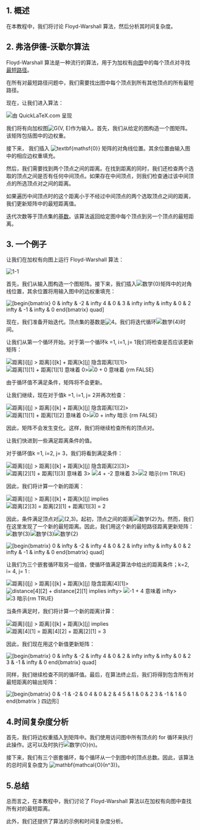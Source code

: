 ## 1. 概述

在本教程中，我们将讨论 Floyd-Warshall 算法，然后分析其时间复杂度。

## 2. 弗洛伊德-沃歇尔算法

Floyd-Warshall 算法是一种流行的算法，用于为加权有[向图](https://www.baeldung.com/cs/graphs-directed-vs-undirected-graph)中的每个顶点对寻找[最短路径](https://www.baeldung.com/cs/minimum-spanning-vs-shortest-path-trees)。

在所有对最短路径问题中，我们需要找出图中每个顶点到所有其他顶点的所有最短路径。

现在，让我们进入算法：

![由 QuickLaTeX.com 呈现](https://www.baeldung.com/wp-content/ql-cache/quicklatex.com-f268e2f83f7921cfd77b9e161d48c80e_l3.svg)

我们将有向加权图![G(V, E)](https://www.baeldung.com/wp-content/ql-cache/quicklatex.com-eaa54ad1d5903544229dbbebdf92afbd_l3.svg)作为输入。首先，我们从给定的图构造一个图矩阵。该矩阵包括图中的边权重。

接下来， 我们插入 ![textbf{mathsf{0}}](https://www.baeldung.com/wp-content/ql-cache/quicklatex.com-1bb0be1927b826a681eceef74e2572da_l3.svg) 矩阵的对角线位置。其余位置由输入图中的相应边权重填充。

然后，我们需要找到两个顶点之间的距离。在找到距离的同时，我们还检查两个选取的顶点之间是否有任何中间顶点。如果存在中间顶点，则我们检查通过该中间顶点的所选顶点对之间的距离。

如果遍历中间顶点时的这个距离小于不经过中间顶点的两个选取顶点之间的距离，我们更新矩阵中的最短距离值。

迭代次数等于顶点集的[基数](https://en.wikipedia.org/wiki/Cardinality)。该算法返回给定图中每个顶点到另一个顶点的最短距离。

## 3. 一个例子

让我们在加权有向图上运行 Floyd-Warshall 算法：

![1-1](https://www.baeldung.com/wp-content/uploads/sites/4/2020/07/1-1.png)

首先，我们从输入图构造一个图矩阵。接下来，我们插入![数学{0}](https://www.baeldung.com/wp-content/ql-cache/quicklatex.com-d8fb28da77ac7ddb2b8cfcaf8f053657_l3.svg)矩阵中的对角线位置，其余位置将用输入图中的边权重填充：

 ![[begin{bmatrix} 0 & infty & -2 & infty  4 & 0 & 3 & infty infty & infty & 0 & 2  infty & -1 & infty & 0  end{bmatrix} quad]](https://www.baeldung.com/wp-content/ql-cache/quicklatex.com-189aed51c5364e7c971a2450edd3ac7f_l3.svg)

现在，我们准备开始迭代。顶点集的基数是![4](https://www.baeldung.com/wp-content/ql-cache/quicklatex.com-d4d95642629f734574671d47307d46c3_l3.svg)。我们将迭代循环![数学{4}](https://www.baeldung.com/wp-content/ql-cache/quicklatex.com-37d1fe1e61fadb833cc17cf696d76e41_l3.svg)时间。

让我们从第一个循环开始。对于第一个循环k =1, i=1, j= 1我们将检查是否应该更新矩阵：

![距离[i][j] > 距离[i][k] + 距离[k][j] 隐含距离[1][1]](https://www.baeldung.com/wp-content/ql-cache/quicklatex.com-b4eff40907cc52633b9e8299b7b16f92_l3.svg)> ![距离[1][1] + 距离[1][1] 意味着 0](https://www.baeldung.com/wp-content/ql-cache/quicklatex.com-6fec41e0cf9542153aff768f980e8d06_l3.svg)>![0 + 0 意味着 {rm FALSE}](https://www.baeldung.com/wp-content/ql-cache/quicklatex.com-6997aa3afc7290b6c0a3f48ae6dd1897_l3.svg)

由于循环值不满足条件，矩阵将不会更新。

让我们继续，现在对于值k =1, i=1, j= 2并再次检查：

![距离[i][j] > 距离[i][k] + 距离[k][j] 隐含距离[1][2]](https://www.baeldung.com/wp-content/ql-cache/quicklatex.com-740496eee50934c105784edfed89eddd_l3.svg)> ![距离[1][1] + 距离[1][2] 意味着 0](https://www.baeldung.com/wp-content/ql-cache/quicklatex.com-3495321f830218f7b1a3e3b11985ebf2_l3.svg)>![0 + infty 暗示 {rm FALSE}](https://www.baeldung.com/wp-content/ql-cache/quicklatex.com-89c9960d4d34617cdf9fb45347cf9781_l3.svg)

因此，矩阵不会发生变化。这样，我们将继续检查所有的顶点对。

让我们快进到一些满足距离条件的值。

对于循环值k =1, i=2, j= 3，我们将看到满足条件：

![距离[i][j] > 距离[i][k] + 距离[k][j] 隐含距离[2][3]](https://www.baeldung.com/wp-content/ql-cache/quicklatex.com-cb773be73e649f1524aa0238f525191f_l3.svg)> ![距离[2][1] + 距离[1][3] 意味着 3](https://www.baeldung.com/wp-content/ql-cache/quicklatex.com-b775110b3c00d7315970feae5e698ebe_l3.svg)> ![4 + -2 意味着 3](https://www.baeldung.com/wp-content/ql-cache/quicklatex.com-fd2e4567b0c7ccea9e42c31f0c0725aa_l3.svg)>![2 暗示{rm TRUE}](https://www.baeldung.com/wp-content/ql-cache/quicklatex.com-c80af4f4c3257f6aa8a7df0e3546f815_l3.svg)

因此，我们将计算一个新的距离：

![距离[i][j] > 距离[i][k] + 距离[k][j] implies](https://www.baeldung.com/wp-content/ql-cache/quicklatex.com-3587a03472c10f564180ec0382f6d7df_l3.svg) ![距离[2][3] = 距离[2][1] + 距离[1][3] = 2](https://www.baeldung.com/wp-content/ql-cache/quicklatex.com-09f90ad69ee939aeed445eb0d366663e_l3.svg)

因此，条件满足顶点对![(2,3)](https://www.baeldung.com/wp-content/ql-cache/quicklatex.com-ce63f56bccc4bc54fd7c630c91d52009_l3.svg)。起初，顶点之间的距离![数学{2}](https://www.baeldung.com/wp-content/ql-cache/quicklatex.com-276c2cef464470f3f58000ea412deecd_l3.svg)为。然而，我们在这里发现了一个新的最短距离。因此，我们用这个新的最短路径距离更新矩阵：![数学{3}](https://www.baeldung.com/wp-content/ql-cache/quicklatex.com-c634b2b9b88bcd5abe9d7d39b4081440_l3.svg)![数学{3}](https://www.baeldung.com/wp-content/ql-cache/quicklatex.com-c634b2b9b88bcd5abe9d7d39b4081440_l3.svg)![数学{2}](https://www.baeldung.com/wp-content/ql-cache/quicklatex.com-276c2cef464470f3f58000ea412deecd_l3.svg)

 ![[begin{bmatrix} 0 & infty & -2 & infty  4 & 0 & 2 & infty infty & infty & 0 & 2  infty & -1 & infty & 0  end{bmatrix} quad]](https://www.baeldung.com/wp-content/ql-cache/quicklatex.com-830bccd8031ceb22dee97e2b57460ea9_l3.svg)

让我们为三个嵌套循环取另一组值，使循环值满足算法中给出的距离条件；k=2, i= 4, j= 1 :

![距离[i][j] > 距离[i][k] + 距离[k][j] 隐含距离[4][1]](https://www.baeldung.com/wp-content/ql-cache/quicklatex.com-dac225d97339f1087bbd520f56fd1922_l3.svg)> ![distance[4][2] + distance[2][1] implies infty](https://www.baeldung.com/wp-content/ql-cache/quicklatex.com-61c738df4f4856c53c377e5ba750c9e7_l3.svg)> ![-1 + 4 意味着 infty](https://www.baeldung.com/wp-content/ql-cache/quicklatex.com-21804deca438f5ffe7bc1d162dfecd5f_l3.svg)>![3 暗示{rm TRUE}](https://www.baeldung.com/wp-content/ql-cache/quicklatex.com-25a599d23aa1d3ad5ce36c65a7c6cb20_l3.svg)

当条件满足时，我们将计算一个新的距离计算：

![距离[i][j] > 距离[i][k] + 距离[k][j] implies](https://www.baeldung.com/wp-content/ql-cache/quicklatex.com-3587a03472c10f564180ec0382f6d7df_l3.svg) ![距离[4][1] = 距离[4][2] + 距离[2][1] = 3](https://www.baeldung.com/wp-content/ql-cache/quicklatex.com-92aac617026f638cde44c38f66545a07_l3.svg)

因此，我们现在用这个新值更新矩阵：

 ![[begin{bmatrix} 0 & infty & -2 & infty  4 & 0 & 2 & infty infty & infty & 0 & 2  3 & -1 & infty & 0   end{bmatrix} quad]](https://www.baeldung.com/wp-content/ql-cache/quicklatex.com-4e498707825fe86303c1027b3b5da252_l3.svg)

同样，我们继续检查不同的循环值。最后，在算法终止后，我们将得到包含所有对最短距离的输出矩阵：

 ![[begin{bmatrix} 0 & -1 & -2 & 0  4 & 0 & 2 & 4 5 & 1 & 0 & 2  3 & -1 & 1 & 0  end{bmatrix } 四边形]](https://www.baeldung.com/wp-content/ql-cache/quicklatex.com-1d6077e6d4558ddf2c4b68619c902977_l3.svg)

## 4.时间复杂度分析

首先，我们将边权重插入到矩阵中。我们使用访问图中所有顶点的 for 循环来执行此操作。这可以及时执行![数学{O}(n)](https://www.baeldung.com/wp-content/ql-cache/quicklatex.com-f92d05bae8eccfb970efb4c3ecfa1ee8_l3.svg)。

接下来，我们有三个嵌套循环，每个循环从一个到图中的顶点总数。因此，该算法的总时间复杂度为 ![mathbf{mathcal{O}(n^3)}](https://www.baeldung.com/wp-content/ql-cache/quicklatex.com-2dd52fd51d60707397878a2157dadd1c_l3.svg)。

## 5.总结

总而言之，在本教程中，我们讨论了 Floyd-Warshall 算法以在加权有向图中查找所有对的最短距离。

此外，我们还提供了算法的示例和时间复杂度分析。